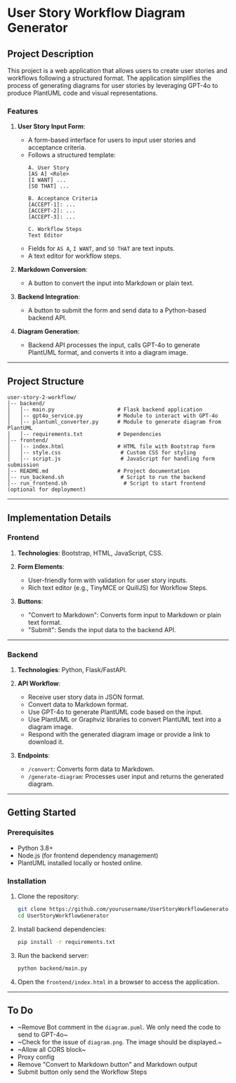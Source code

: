 # User Story Workflow Diagram Generator

## Project Description

This project is a web application that allows users to create user stories and workflows following a structured format. The application simplifies the process of generating diagrams for user stories by leveraging GPT-4o to produce PlantUML code and visual representations.

### Features
1. **User Story Input Form**:
   - A form-based interface for users to input user stories and acceptance criteria.
   - Follows a structured template:
     ```
     A. User Story
     [AS A] <Role>
     [I WANT] ...
     [SO THAT] ...

     B. Acceptance Criteria
     [ACCEPT-1]: ...
     [ACCEPT-2]: ...
     [ACCEPT-3]: ...

     C. Workflow Steps
     Text Editor
     ```
   - Fields for `AS A`, `I WANT`, and `SO THAT` are text inputs.
   - A text editor for workflow steps.

2. **Markdown Conversion**:
   - A button to convert the input into Markdown or plain text.

3. **Backend Integration**:
   - A button to submit the form and send data to a Python-based backend API.

4. **Diagram Generation**:
   - Backend API processes the input, calls GPT-4o to generate PlantUML format, and converts it into a diagram image.

---

## Project Structure
```
user-story-2-workflow/
│-- backend/
│   │-- main.py                    # Flask backend application
│   │-- gpt4o_service.py           # Module to interact with GPT-4o
│   │-- plantuml_converter.py      # Module to generate diagram from PlantUML
│   │-- requirements.txt           # Dependencies
│-- frontend/
│   │-- index.html                 # HTML file with Bootstrap form
│   │-- style.css                   # Custom CSS for styling
│   │-- script.js                   # JavaScript for handling form submission
│-- README.md                      # Project documentation
│-- run_backend.sh                  # Script to run the backend
│-- run_frontend.sh                  # Script to start frontend (optional for deployment)
```

---

## Implementation Details

### Frontend
1. **Technologies**: Bootstrap, HTML, JavaScript, CSS.
2. **Form Elements**:
   - User-friendly form with validation for user story inputs.
   - Rich text editor (e.g., TinyMCE or QuillJS) for Workflow Steps.

3. **Buttons**:
   - "Convert to Markdown": Converts form input to Markdown or plain text format.
   - "Submit": Sends the input data to the backend API.

---

### Backend
1. **Technologies**: Python, Flask/FastAPI.
2. **API Workflow**:
   - Receive user story data in JSON format.
   - Convert data to Markdown format.
   - Use GPT-4o to generate PlantUML code based on the input.
   - Use PlantUML or Graphviz libraries to convert PlantUML text into a diagram image.
   - Respond with the generated diagram image or provide a link to download it.

3. **Endpoints**:
   - `/convert`: Converts form data to Markdown.
   - `/generate-diagram`: Processes user input and returns the generated diagram.

---

## Getting Started

### Prerequisites
- Python 3.8+
- Node.js (for frontend dependency management)
- PlantUML installed locally or hosted online.

### Installation
1. Clone the repository:
   ```bash
   git clone https://github.com/yourusername/UserStoryWorkflowGenerator.git
   cd UserStoryWorkflowGenerator

2. Install backend dependencies:
    ```bash
    pip install -r requirements.txt

3. Run the backend server:
    ```bash
    python backend/main.py

4. Open the `frontend/index.html` in a browser to access the application.

---
## To Do
- ~Remove Bot comment in the `diagram.puml`. We only need the code to send to GPT-4o~
- ~Check for the issue of `diagram.png`. The image should be displayed.~
- ~Allow all CORS block~
- Proxy config
- Remove "Convert to Markdown button" and Markdown output
- Submit button only send the Workflow Steps